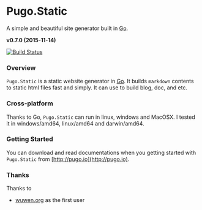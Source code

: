 # Pugo.Static

A simple and beautiful site generator built in [Go](http://golang.org).

**v0.7.0 (2015-11-14)**

[![Build Status](https://drone.io/github.com/go-xiaohei/pugo-static/status.png)](https://drone.io/github.com/go-xiaohei/pugo-static/latest)

### Overview

`Pugo.Static` is a static website generator in [Go](http://golang.org). It builds `markdown` contents to static html files fast and simply. It can use to build blog, doc, and etc.

### Cross-platform

Thanks to Go, `Pugo.Static` can run in linux, windows and MacOSX. I tested it in windows/amd64, linux/amd64 and darwin/amd64.


### Getting Started

You can download and read documentations when you getting started with `Pugo.Static` from [http://pugo.io](http://pugo.io).


### Thanks

Thanks to

- [wuwen.org](http://wuwen.org) as the first user